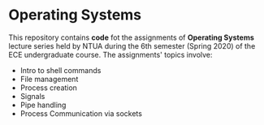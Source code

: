 # Operating Systems

This repository contains **code** fot the assignments of **Operating Systems** lecture series held by NTUA during the 6th semester (Spring 2020) of the ECE undergraduate course. The assignments' topics involve:

- Intro to shell commands
- File management
- Process creation
- Signals
- Pipe handling
- Process Communication via sockets
